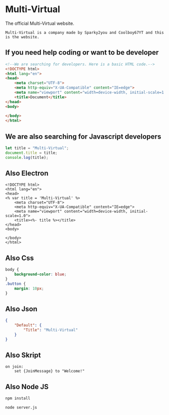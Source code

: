 # Multi-Virtual

The official Multi-Virtual website.

`Multi-Virtual is a company made by Sparky2you and Coolboy67YT and this is the website.`

## If you need help coding or want to be developer
```HTML
<!--We are searching for developers. Here is a basic HTML code.-->
<!DOCTYPE html>
<html lang="en">
<head>
    <meta charset="UTF-8">
    <meta http-equiv="X-UA-Compatible" content="IE=edge">
    <meta name="viewport" content="width=device-width, initial-scale=1.0">
    <title>Document</title>
</head>
<body>
    
</body>
</html>
```

## We are also searching for Javascript developers
```Javascript
let title = "Multi-Virtual";
document.title = title;
console.log(title);
```

## Also Electron
```ejs
<!DOCTYPE html>
<html lang="en">
<head>
<% var title = 'Multi-Virtual' %>
    <meta charset="UTF-8">
    <meta http-equiv="X-UA-Compatible" content="IE=edge">
    <meta name="viewport" content="width=device-width, initial-scale=1.0">
    <title><%- title %></title>
</head>
<body>
    
</body>
</html>
```

## Also Css
```Css
body {
    background-color: blue;
}
.button {
    margin: 10px;
}
```

## Also Json
```Json
{
    "Default": {
        "Title": "Multi-Virtual"
    }
}
```

## Also Skript
```Skript
on join:
    set {JoinMessage} to "Welcome!"
```

## Also Node JS
```Bash
npm install
```
```Bash
node server.js
```
